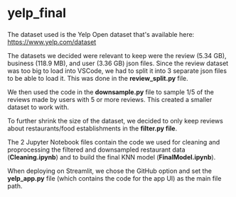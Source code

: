 # yelp_final
### 
The dataset used is the Yelp Open dataset that's available here: https://www.yelp.com/dataset

The datasets we decided were relevant to keep were the review (5.34 GB), business (118.9 MB), and user (3.36 GB) json files. Since the review dataset was too big to load into VSCode, we had to split it into 3 separate json files to be able to load it. This was done in the **review_split.py** file.

We then used the code in the **downsample.py** file to sample 1/5 of the reviews made by users with 5 or more reviews. This created a smaller dataset to work with.

To further shrink the size of the dataset, we decided to only keep reviews about restaurants/food establishments in the **filter.py file**.

The 2 Jupyter Notebook files contain the code we used for cleaning and proprocessing the filtered and downsampled restaurant data (**Cleaning.ipynb**) and to build the final KNN model (**FinalModel.ipynb**).

When deploying on Streamlit, we chose the GitHub option and set the **yelp_app.py** file (which contains the code for the app UI) as the main file path.
###


